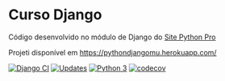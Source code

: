 # Curso Django
Código desenvolvido no módulo de Django do [Site Python Pro](https://www.python.pro.br)

Projeti disponível em https://pythondjangomu.herokuapp.com/

[![Django CI](https://github.com/mateuslourenco/curso-django-ubuntu/actions/workflows/django.yml/badge.svg)](https://github.com/mateuslourenco/curso-django-ubuntu/actions/workflows/django.yml)
[![Updates](https://pyup.io/repos/github/mateuslourenco/curso-django/shield.svg)](https://pyup.io/repos/github/mateuslourenco/curso-django/)
[![Python 3](https://pyup.io/repos/github/mateuslourenco/curso-django/python-3-shield.svg)](https://pyup.io/repos/github/mateuslourenco/curso-django/)
[![codecov](https://codecov.io/gh/mateuslourenco/curso-django-ubuntu/branch/main/graph/badge.svg?token=XGBKVRNKJQ)](https://codecov.io/gh/mateuslourenco/curso-django-ubuntu)
